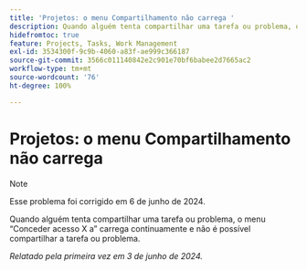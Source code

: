 ```yaml
---
title: 'Projetos: o menu Compartilhamento não carrega '
description: Quando alguém tenta compartilhar uma tarefa ou problema, o menu Conceder acesso X a carrega continuamente e não é possível compartilhar a tarefa ou problema.
hidefromtoc: true
feature: Projects, Tasks, Work Management
exl-id: 3534300f-9c9b-4060-a83f-ae999c366187
source-git-commit: 3566c011140842e2c901e70bf6babee2d7665ac2
workflow-type: tm+mt
source-wordcount: '76'
ht-degree: 100%

---
```


# Projetos: o menu Compartilhamento não carrega

>[!NOTE]
>
>Esse problema foi corrigido em 6 de junho de 2024.

Quando alguém tenta compartilhar uma tarefa ou problema, o menu “Conceder acesso X a” carrega continuamente e não é possível compartilhar a tarefa ou problema.

_Relatado pela primeira vez em 3 de junho de 2024._
